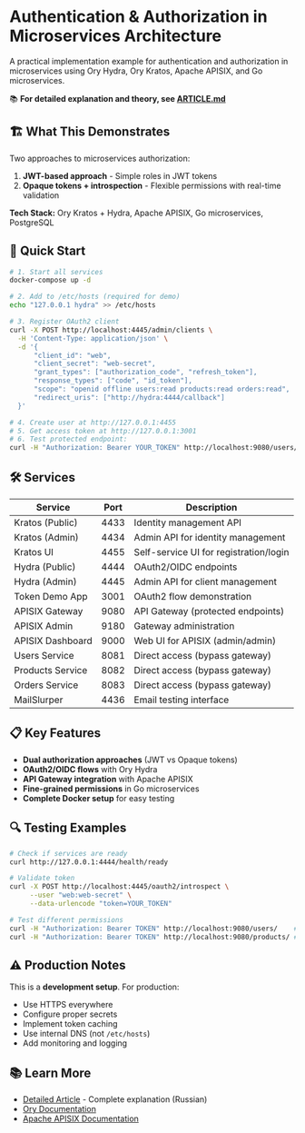 # Authentication & Authorization in Microservices Architecture

A practical implementation example for authentication and authorization in microservices using Ory Hydra, Ory Kratos, Apache APISIX, and Go microservices.

📚 **For detailed explanation and theory, see [ARTICLE.md](doc/ARTICLE.md)**

## 🏗️ What This Demonstrates

Two approaches to microservices authorization:

1. **JWT-based approach** - Simple roles in JWT tokens
2. **Opaque tokens + introspection** - Flexible permissions with real-time validation

**Tech Stack:** Ory Kratos + Hydra, Apache APISIX, Go microservices, PostgreSQL

## 🚀 Quick Start

```bash
# 1. Start all services
docker-compose up -d

# 2. Add to /etc/hosts (required for demo)
echo "127.0.0.1	hydra" >> /etc/hosts

# 3. Register OAuth2 client
curl -X POST http://localhost:4445/admin/clients \
  -H 'Content-Type: application/json' \
  -d '{
      "client_id": "web",
      "client_secret": "web-secret",
      "grant_types": ["authorization_code", "refresh_token"],
      "response_types": ["code", "id_token"],
      "scope": "openid offline users:read products:read orders:read",
      "redirect_uris": ["http://hydra:4444/callback"]
  }'

# 4. Create user at http://127.0.0.1:4455
# 5. Get access token at http://127.0.0.1:3001
# 6. Test protected endpoint:
curl -H "Authorization: Bearer YOUR_TOKEN" http://localhost:9080/users/123
```

## 🛠️ Services

| Service | Port | Description |
|---------|------|-------------|
| Kratos (Public) | 4433 | Identity management API |
| Kratos (Admin) | 4434 | Admin API for identity management |
| Kratos UI | 4455 | Self-service UI for registration/login |
| Hydra (Public) | 4444 | OAuth2/OIDC endpoints |
| Hydra (Admin) | 4445 | Admin API for client management |
| Token Demo App | 3001 | OAuth2 flow demonstration |
| APISIX Gateway | 9080 | API Gateway (protected endpoints) |
| APISIX Admin | 9180 | Gateway administration |
| APISIX Dashboard | 9000 | Web UI for APISIX (admin/admin) |
| Users Service | 8081 | Direct access (bypass gateway) |
| Products Service | 8082 | Direct access (bypass gateway) |
| Orders Service | 8083 | Direct access (bypass gateway) |
| MailSlurper | 4436 | Email testing interface |

## 📋 Key Features

- **Dual authorization approaches** (JWT vs Opaque tokens)
- **OAuth2/OIDC flows** with Ory Hydra
- **API Gateway integration** with Apache APISIX
- **Fine-grained permissions** in Go microservices
- **Complete Docker setup** for easy testing

## 🔍 Testing Examples

```bash
# Check if services are ready
curl http://127.0.0.1:4444/health/ready

# Validate token
curl -X POST http://localhost:4445/oauth2/introspect \
     --user "web:web-secret" \
     --data-urlencode "token=YOUR_TOKEN"

# Test different permissions
curl -H "Authorization: Bearer TOKEN" http://localhost:9080/users/    # needs users:read
curl -H "Authorization: Bearer TOKEN" http://localhost:9080/products/ # needs products:read
```

## ⚠️ Production Notes

This is a **development setup**. For production:
- Use HTTPS everywhere
- Configure proper secrets
- Implement token caching
- Use internal DNS (not `/etc/hosts`)
- Add monitoring and logging

## 📚 Learn More

- [Detailed Article](doc/ARTICLE.md) - Complete explanation (Russian)
- [Ory Documentation](https://www.ory.sh/docs)
- [Apache APISIX Documentation](https://apisix.apache.org/docs)